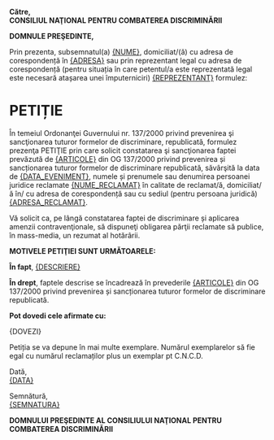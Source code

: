 **Către,**\
**CONSILIUL NAŢIONAL PENTRU COMBATEREA DISCRIMINĂRII**

**DOMNULE PREŞEDINTE,**

Prin prezenta, subsemnatul(a) <u>{NUME}</u>, domiciliat/(ă) cu adresa de corespondență în <u>{ADRESA}</u> sau prin reprezentant legal cu adresa de corespondență (pentru situația în care petentul/a este reprezentată legal este necesară atașarea unei împuterniciri) <u>{REPREZENTANT}</u> formulez:

# **PETIȚIE**

În temeiul Ordonanţei Guvernului nr. 137/2000 privind prevenirea şi sancţionarea tuturor formelor de discriminare, republicată, formulez prezenţa PETIŢIE prin care solicit constatarea şi sancţionarea faptei prevăzută de <u>{ARTICOLE}</u> din OG 137/2000 privind prevenirea și sancționarea tuturor formelor de discriminare republicată, săvârşită la data de <u>{DATA_EVENIMENT}</u>, numele și prenumele sau denumirea persoanei juridice reclamate <u>{NUME_RECLAMAT}</u> în calitate de reclamat/ă, domiciliat/ă în/ cu adresa de corespondență sau cu sediul (pentru persoana juridică) <u>{ADRESA_RECLAMAT}</u>.

Vă solicit ca, pe lângă constatarea faptei de discriminare și aplicarea amenzii contravenţionale, să dispuneţi obligarea părţii reclamate să publice, în mass-media, un rezumat al hotărârii.

**MOTIVELE PETIŢIEI SUNT URMĂTOARELE:**

**În fapt**, <u>{DESCRIERE}</u>

**În drept**, faptele descrise se încadrează în prevederile <u>{ARTICOLE}</u> din OG 137/2000 privind prevenirea și sancționarea tuturor formelor de discriminare republicată.

**Pot dovedi cele afirmate cu:**

{DOVEZI}

Petiția se va depune în mai multe exemplare. Numărul exemplarelor să fie egal cu numărul reclamaților plus un exemplar pt C.N.C.D.

Dată,\
<u>{DATA}</u>

Semnătură,\
<u id="semnatura">{SEMNATURA}</u>

**DOMNULUI PREŞEDINTE AL CONSILIULUI NAŢIONAL PENTRU COMBATEREA DISCRIMINĂRII**
